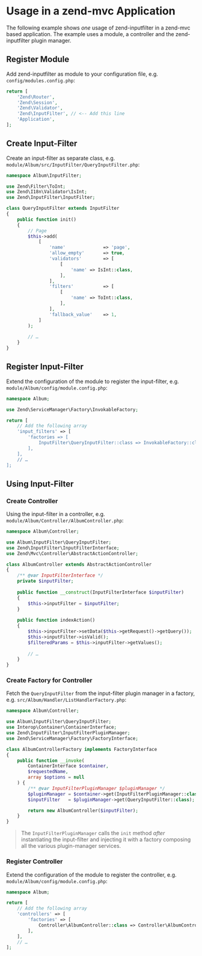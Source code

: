 # Usage in a zend-mvc Application

The following example shows _one_ usage of zend-inputfilter in a zend-mvc
based application. The example uses a module, a controller and the
zend-inputfilter plugin manager.

## Register Module

Add zend-inputfilter as module to your configuration file,
e.g. `config/modules.config.php`:

```php
return [
    'Zend\Router',
    'Zend\Session',
    'Zend\Validator',
    'Zend\InputFilter', // <-- Add this line
    'Application',
];
```

## Create Input-Filter

Create an input-filter as separate class, e.g.
`module/Album/src/InputFilter/QueryInputFilter.php`:

```php
namespace Album\InputFilter;

use Zend\Filter\ToInt;
use Zend\I18n\Validator\IsInt;
use Zend\InputFilter\InputFilter;

class QueryInputFilter extends InputFilter
{
    public function init()
    {
        // Page
        $this->add(
            [
                'name'              => 'page',
                'allow_empty'       => true,
                'validators'        => [
                    [
                        'name' => IsInt::class,                        
                    ],                    
                ],
                'filters'           => [
                    [
                        'name' => ToInt::class,
                    ],
                ],
                'fallback_value'    => 1,
            ]
        );
    
        // …
    }
}
```

## Register Input-Filter

Extend the configuration of the module to register the input-filter,
e.g. `module/Album/config/module.config.php`:

```php
namespace Album;

use Zend\ServiceManager\Factory\InvokableFactory;

return [
    // Add the following array
    'input_filters' => [
        'factories => [
            InputFilter\QueryInputFilter::class => InvokableFactory::class,
        ],
    ],
    // …
];
```

## Using Input-Filter

### Create Controller

Using the input-filter in a controller, e.g.
`module/Album/Controller/AlbumController.php`:

```php
namespace Album\Controller;

use Album\InputFilter\QueryInputFilter;
use Zend\InputFilter\InputFilterInterface;
use Zend\Mvc\Controller\AbstractActionController;

class AlbumController extends AbstractActionController
{
    /** @var InputFilterInterface */
    private $inputFilter;
    
    public function __construct(InputFilterInterface $inputFilter)
    {
        $this->inputFilter = $inputFilter;        
    }
    
    public function indexAction()
    {
        $this->inputFilter->setData($this->getRequest()->getQuery());
        $this->inputFilter->isValid();
        $filteredParams = $this->inputFilter->getValues();
        
        // …
    }
}
```

### Create Factory for Controller

Fetch the `QueryInputFilter` from the input-filter plugin manager in a factory,
e.g. `src/Album/Handler/ListHandlerFactory.php`:

```php
namespace Album\Controller;

use Album\InputFilter\QueryInputFilter;
use Interop\Container\ContainerInterface;
use Zend\InputFilter\InputFilterPluginManager;
use Zend\ServiceManager\Factory\FactoryInterface;

class AlbumControllerFactory implements FactoryInterface
{
    public function __invoke(
        ContainerInterface $container,
        $requestedName,
        array $options = null
    ) {
        /** @var InputFilterPluginManager $pluginManager */
        $pluginManager = $container->get(InputFilterPluginManager::class);
        $inputFilter   = $pluginManager->get(QueryInputFilter::class);

        return new AlbumController($inputFilter);
    }
}
```

> The `InputFilterPluginManager` calls the `init` method _after_ instantiating
the input-filter and injecting it with a factory composing all the various 
plugin-manager services.

### Register Controller

Extend the configuration of the module to register the controller,
e.g. `module/Album/config/module.config.php`:

```php
namespace Album;

return [
    // Add the following array
    'controllers' => [
        'factories' => [
            Controller\AlbumController::class => Controller\AlbumControllerFactory::class,
        ],
    ],
    // …
];
```
